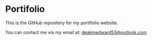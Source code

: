 # Portifolio

This is the GitHub repository for my portifolio website.

You can contact me via my email at:
deakinedward53@outlook.com